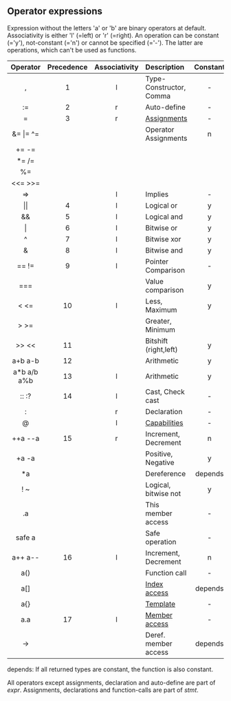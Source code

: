 ## Operator expressions

Expression without the letters 'a' or 'b' are binary operators at default.
Associativity is either 'l' (=left) or 'r' (=right). An operation can be constant
(='y'), not-constant (='n') or cannot be specified (='-'). The latter are
operations, which can't be used as functions.

| Operator     | Precedence | Associativity | Description               | Constant | Statement |
| :---:        | :---:      | :---:         | :---                      | :---:    | :---:     |
| ,            | 1          | l             | Type-Constructor, Comma   | -        | n         | 
| :=           | 2          | r             | Auto-define               | -        | y         |
| =            | 3          | r             | [Assignments](./syntax_assignment.md)            | -        | y         |
| &= \|= ^=    |            |               | Operator Assignments      | n        | y         |
| += -=        |            |               |                           |          |           |
| \*= /=       |            |               |                           |          |           |
| %=           |            |               |                           |          |           |
| \<\<= \>\>=  |            |               |                           |          |           |
| =\>          |            | l             | Implies                   | -        | n         |
| \|\|         | 4          | l             | Logical or                | y        | n         |
| &&           | 5          | l             | Logical and               | y        | n         |
| \|           | 6          | l             | Bitwise or                | y        | n         |
| ^            | 7          | l             | Bitwise xor               | y        | n         |
| &            | 8          | l             | Bitwise and               | y        | n         |
| == !=        | 9          | l             | Pointer Comparison        | -        | n         |
| ===          |            |               | Value comparison          | y        | n         |
| \< \<=       | 10         | l             | Less, Maximum             | y        | n         |
| \> \>=       |            |               | Greater, Minimum          |          | n         |
| \>\> \<\<    | 11         |               | Bitshift (right,left)     | y        | n         |
| a+b a-b      | 12         |               | Arithmetic                | y        | n         |
| a\*b a/b a%b | 13         | l             | Arithmetic                | y        | n         |
| :: :?        | 14         | l             | Cast, Check cast          | -        | n         |
| :            |            | r             | Declaration               | -        | y         |
| @            |            | l             | [Capabilities](./syntax_caps.md)                 | -        | n         |
| ++a --a      | 15         | r             | Increment, Decrement      | n        | y         |
| +a -a        |            |               | Positive, Negative        | y        | n         |
| \*a          |            |               | Dereference               | depends  | n         |
| ! ~          |            |               | Logical, bitwise not      | y        | n         |
| .a           |            |               | This member access        | -        | n         |
| safe a       |            |               | Safe operation            | -        | n         |
| a++ a--      | 16         | l             | Increment, Decrement      | n        | y         |
| a()          |            |               | Function call             | -        | y         |
| a[]          |            |               | [Index access](./syntax_arrays.md)               | depends  | n         |
| a{}          |            |               | [Template](./syntax_templates.md)                | -        | n         |
| a.a          | 17         | l             | [Member access](./syntax_operators_mem.md)       | -        | n         |
| ->           |            |               | Deref. member access      | depends  | n         |

depends: If all returned types are constant, the function is also constant.

All operators except assignments, declaration and auto-define are part of
*expr*.  Assignments, declarations and function-calls are part of *stmt*.
